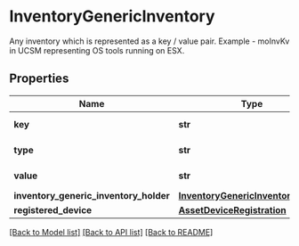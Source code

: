 # InventoryGenericInventory

Any inventory which is represented as a key / value pair. Example - moInvKv in UCSM representing OS tools running on ESX. 
## Properties
Name | Type | Description | Notes
------------ | ------------- | ------------- | -------------
**key** | **str** |  | [optional] [readonly] 
**type** | **str** |  | [optional] [readonly] 
**value** | **str** |  | [optional] [readonly] 
**inventory_generic_inventory_holder** | [**InventoryGenericInventoryHolder**](.md) |  | [optional] 
**registered_device** | [**AssetDeviceRegistration**](.md) |  | [optional] 

[[Back to Model list]](../README.md#documentation-for-models) [[Back to API list]](../README.md#documentation-for-api-endpoints) [[Back to README]](../README.md)



